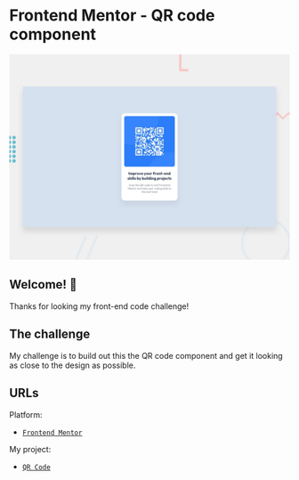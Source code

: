 # Frontend Mentor - QR code component

![Design preview for the QR code component coding challenge](./assets/design/preview.jpg)

## Welcome! 👋

Thanks for looking my front-end code challenge!

## The challenge

My challenge is to build out this the QR code component and get it looking as close to the design as possible.

## URLs
Platform: 
- [`Frontend Mentor`](https://www.frontendmentor.io)

My project:
- [`QR Code`](https://qr-code-theta-eight.vercel.app/)
